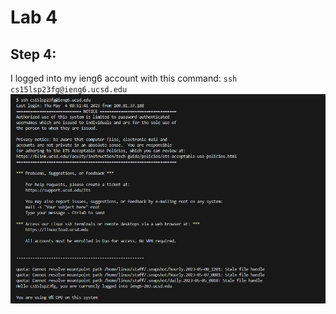 # Lab 4

## Step 4:

I logged into my ieng6 account with this command: `ssh cs15lsp23fg@ieng6.ucsd.edu`
![Image](https://raw.githubusercontent.com/AVGithub-1/cse15l-lab-reports/main/lab4/cs15l_lab4pic1.JPG)
